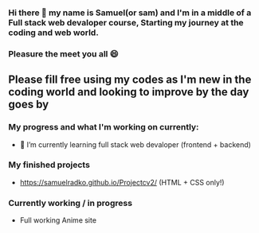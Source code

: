 ### Hi there 👋 my name is Samuel(or sam) and I'm in a middle of a Full stack web devaloper course, Starting my journey at the coding and web world.
### Pleasure the meet you all 😄 
## Please fill free using my codes as I'm new in the coding world and looking to improve by the day goes by

### My progress and what I'm working on currently: 
 - 🌱 I’m currently learning full stack web devaloper (frontend + backend)
 
 
 ### My finished projects
 - https://samuelradko.github.io/Projectcv2/ (HTML + CSS only!)


### Currently working / in progress 
- Full working Anime site


